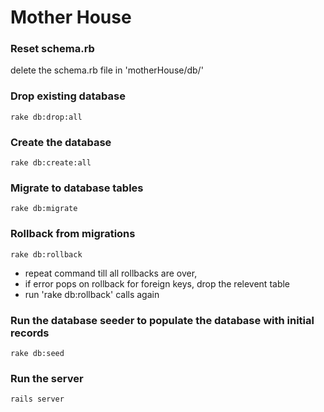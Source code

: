 # Mother House

### Reset schema.rb
delete the schema.rb file in 'motherHouse/db/'

### Drop existing database
`rake db:drop:all`

### Create the database
`rake db:create:all`

### Migrate to database tables
`rake db:migrate`

### Rollback from migrations
`rake db:rollback`
 * repeat command till all rollbacks are over,
 * if error pops on rollback for foreign keys, drop the relevent table
 * run 'rake db:rollback' calls again

### Run the database seeder to populate the database with initial records
`rake db:seed`

### Run the server
`rails server`
